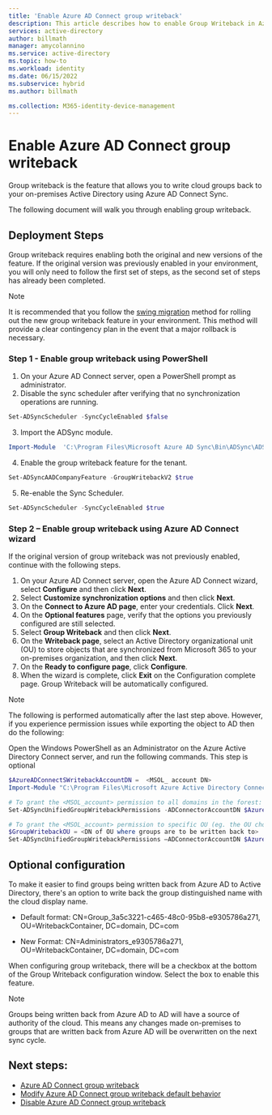 ```yaml
---
title: 'Enable Azure AD Connect group writeback'
description: This article describes how to enable Group Writeback in Azure AD Connect. 
services: active-directory
author: billmath
manager: amycolannino
ms.service: active-directory
ms.topic: how-to
ms.workload: identity
ms.date: 06/15/2022
ms.subservice: hybrid
ms.author: billmath

ms.collection: M365-identity-device-management
---
```


# Enable Azure AD Connect group writeback 

Group writeback is the feature that allows you to write cloud groups back to your on-premises Active Directory using Azure AD Connect Sync. 

The following document will walk you through enabling group writeback. 
 
## Deployment Steps 

Group writeback requires enabling both the original and new versions of the feature. If the original version was previously enabled in your environment, you will only need to follow the first set of steps, as the second set of steps has already been completed. 
 
>[!Note] 
>It is recommended that you follow the [swing migration](how-to-upgrade-previous-version.md#swing-migration) method for rolling out the new group writeback feature in your environment. This method will provide a clear contingency plan in the event that a major rollback is necessary. 

  
### Step 1 - Enable group writeback using PowerShell 

1. On your Azure AD Connect server, open a PowerShell prompt as administrator. 
2. Disable the sync scheduler after verifying that no synchronization operations are running. 

 ``` PowerShell 
 Set-ADSyncScheduler -SyncCycleEnabled $false  
 ``` 
3. Import the ADSync module. 
 ``` PowerShell 
 Import-Module  'C:\Program Files\Microsoft Azure AD Sync\Bin\ADSync\ADSync.psd1' 
 ``` 
4. Enable the group writeback feature for the tenant. 
 ``` PowerShell 
 Set-ADSyncAADCompanyFeature -GroupWritebackV2 $true 
 ``` 
5. Re-enable the Sync Scheduler. 
 ``` PowerShell 
 Set-ADSyncScheduler -SyncCycleEnabled $true  
 ``` 

### Step 2 – Enable group writeback using Azure AD Connect wizard 
If the original version of group writeback was not previously enabled, continue with the following steps. 

 

1. On your Azure AD Connect server, open the Azure AD Connect wizard, select **Configure** and then click **Next**. 
2. Select **Customize synchronization options** and then click **Next**. 
3. On the **Connect to Azure AD page**, enter your credentials. Click **Next**. 
4. On the **Optional features** page, verify that the options you previously configured are still selected. 
5. Select **Group Writeback** and then click **Next**. 
6. On the **Writeback page**, select an Active Directory organizational unit (OU) to store objects that are synchronized from Microsoft 365 to your on-premises organization, and then click **Next**. 
7. On the **Ready to configure page**, click **Configure**. 
8. When the wizard is complete, click **Exit** on the Configuration complete page. Group Writeback will be automatically configured. 

 >[!Note] 
 >The following is performed automatically after the last step above. However, if you experience permission issues while exporting the object to AD then do the following: 
 >  
 >Open the Windows PowerShell as an Administrator on the Azure Active Directory Connect server, and run the following commands. This step is optional 
 > 
 >``` PowerShell 
 >$AzureADConnectSWritebackAccountDN =  <MSOL_ account DN> 
 >Import-Module "C:\Program Files\Microsoft Azure Active Directory Connect\AdSyncConfig\AdSyncConfig.psm1" 
 > 
 ># To grant the <MSOL_account> permission to all domains in the forest: 
 >Set-ADSyncUnifiedGroupWritebackPermissions -ADConnectorAccountDN $AzureADConnectSWritebackAccountDN 
 > 
 ># To grant the <MSOL_account> permission to specific OU (eg. the OU chosen to writeback Office 365 Groups to): 
 >$GroupWritebackOU = <DN of OU where groups are to be written back to> 
 >Set-ADSyncUnifiedGroupWritebackPermissions –ADConnectorAccountDN $AzureADConnectSWritebackAccountDN -ADObjectDN $GroupWritebackOU 
 >``` 

 

## Optional configuration 

To make it easier to find groups being written back from Azure AD to Active Directory, there's an option to write back the group distinguished name with the cloud display name. 

- Default format: 
CN=Group_3a5c3221-c465-48c0-95b8-e9305786a271, OU=WritebackContainer, DC=domain, DC=com  

- New Format: 
CN=Administrators_e9305786a271, OU=WritebackContainer, DC=domain, DC=com  

When configuring group writeback, there will be a checkbox at the bottom of the Group Writeback configuration window. Select the box to enable this feature. 

>[!NOTE]
>Groups being written back from Azure AD to AD will have a source of authority of the cloud. This means any changes made on-premises to groups that are written back from Azure AD will be overwritten on the next sync cycle. 

## Next steps: 

- [Azure AD Connect group writeback](how-to-connect-group-writeback-v2.md) 
- [Modify Azure AD Connect group writeback default behavior](how-to-connect-modify-group-writeback.md) 
- [Disable Azure AD Connect group writeback](how-to-connect-group-writeback-disable.md) 

 

 

 

 

 

 

 

 
